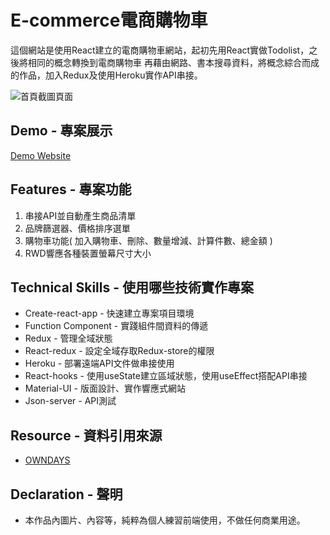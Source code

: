 # E-commerce電商購物車

這個網站是使用React建立的電商購物車網站，起初先用React實做Todolist，之後將相同的概念轉換到電商購物車
再藉由網路、書本搜尋資料，將概念綜合而成的作品，加入Redux及使用Heroku實作API串接。

![首頁截圖頁面](https://github.com/gn00667340/react-ecommerce/blob/master/src/assets/React-Ecommerce.gif)

## Demo - 專案展示

[Demo Website](https://gn00667340.github.io/react-ecommerce/)

## Features - 專案功能

  1. 串接API並自動產生商品清單
  2. 品牌篩選器、價格排序選單
  3. 購物車功能( 加入購物車、刪除、數量增減、計算件數、總金額 )
  4. RWD響應各種裝置螢幕尺寸大小


## Technical Skills - 使用哪些技術實作專案

- Create-react-app - 快速建立專案項目環境
- Function Component - 實踐組件間資料的傳遞
- Redux - 管理全域狀態
- React-redux - 設定全域存取Redux-store的權限
- Heroku - 部署遠端API文件做串接使用
- React-hooks - 使用useState建立區域狀態，使用useEffect搭配API串接
- Material-UI - 版面設計、實作響應式網站
- Json-server - API測試

## Resource - 資料引用來源

- [OWNDAYS](https://www.owndays.com/tw/zh_tw)

## Declaration - 聲明

- 本作品內圖片、內容等，純粹為個人練習前端使用，不做任何商業用途。
